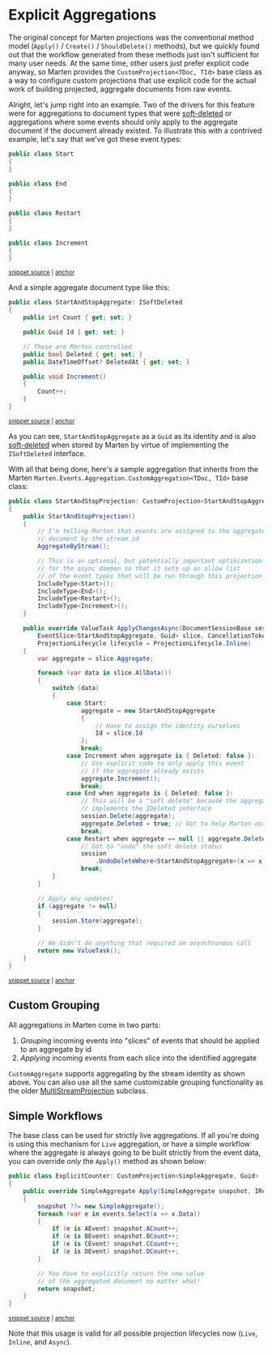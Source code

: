# Explicit Aggregations

The original concept for Marten projections was the conventional method model (`Apply()` / `Create()` / `ShouldDelete()` methods), but we
quickly found out that the workflow generated from these methods just isn't sufficient for many user needs. At the same time,
other users just prefer explicit code anyway, so Marten provides the `CustomProjection<TDoc, TId>` base class as a way to 
configure custom projections that use explicit code for the actual work of building projected, aggregate documents from
raw events.

Alright, let's jump right into an example. Two of the drivers for this feature were for aggregations to document types that were [soft-deleted](/documents/deletes.html#soft-deletes) or aggregations where some events should only apply to the aggregate document if the document already existed. To illustrate this with a contrived example, let's say that we've got these event types:

<!-- snippet: sample_custom_aggregate_events -->
<a id='snippet-sample_custom_aggregate_events'></a>
```cs
public class Start
{
}

public class End
{
}

public class Restart
{
}

public class Increment
{
}
```
<sup><a href='https://github.com/JasperFx/marten/blob/master/src/EventSourcingTests/Aggregation/CustomProjectionTests.cs#L462-L480' title='Snippet source file'>snippet source</a> | <a href='#snippet-sample_custom_aggregate_events' title='Start of snippet'>anchor</a></sup>
<!-- endSnippet -->

And a simple aggregate document type like this:

<!-- snippet: sample_StartAndStopAggregate -->
<a id='snippet-sample_startandstopaggregate'></a>
```cs
public class StartAndStopAggregate: ISoftDeleted
{
    public int Count { get; set; }

    public Guid Id { get; set; }

    // These are Marten controlled
    public bool Deleted { get; set; }
    public DateTimeOffset? DeletedAt { get; set; }

    public void Increment()
    {
        Count++;
    }
}
```
<sup><a href='https://github.com/JasperFx/marten/blob/master/src/EventSourcingTests/Aggregation/CustomProjectionTests.cs#L442-L460' title='Snippet source file'>snippet source</a> | <a href='#snippet-sample_startandstopaggregate' title='Start of snippet'>anchor</a></sup>
<!-- endSnippet -->

As you can see, `StartAndStopAggregate` as a `Guid` as its identity and is also [soft-deleted](/documents/deletes.html#soft-deletes) when stored by
Marten by virtue of implementing the `ISoftDeleted` interface.

With all that being done, here's a sample aggregation that inherits from the Marten `Marten.Events.Aggregation.CustomAggregation<TDoc, TId>` base class:

<!-- snippet: sample_custom_aggregate_with_start_and_stop -->
<a id='snippet-sample_custom_aggregate_with_start_and_stop'></a>
```cs
public class StartAndStopProjection: CustomProjection<StartAndStopAggregate, Guid>
{
    public StartAndStopProjection()
    {
        // I'm telling Marten that events are assigned to the aggregate
        // document by the stream id
        AggregateByStream();

        // This is an optional, but potentially important optimization
        // for the async daemon so that it sets up an allow list
        // of the event types that will be run through this projection
        IncludeType<Start>();
        IncludeType<End>();
        IncludeType<Restart>();
        IncludeType<Increment>();
    }

    public override ValueTask ApplyChangesAsync(DocumentSessionBase session,
        EventSlice<StartAndStopAggregate, Guid> slice, CancellationToken cancellation,
        ProjectionLifecycle lifecycle = ProjectionLifecycle.Inline)
    {
        var aggregate = slice.Aggregate;

        foreach (var data in slice.AllData())
        {
            switch (data)
            {
                case Start:
                    aggregate = new StartAndStopAggregate
                    {
                        // Have to assign the identity ourselves
                        Id = slice.Id
                    };
                    break;
                case Increment when aggregate is { Deleted: false }:
                    // Use explicit code to only apply this event
                    // if the aggregate already exists
                    aggregate.Increment();
                    break;
                case End when aggregate is { Deleted: false }:
                    // This will be a "soft delete" because the aggregate type
                    // implements the IDeleted interface
                    session.Delete(aggregate);
                    aggregate.Deleted = true; // Got to help Marten out a little bit here
                    break;
                case Restart when aggregate == null || aggregate.Deleted:
                    // Got to "undo" the soft delete status
                    session
                        .UndoDeleteWhere<StartAndStopAggregate>(x => x.Id == slice.Id);
                    break;
            }
        }

        // Apply any updates!
        if (aggregate != null)
        {
            session.Store(aggregate);
        }

        // We didn't do anything that required an asynchronous call
        return new ValueTask();
    }
}
```
<sup><a href='https://github.com/JasperFx/marten/blob/master/src/EventSourcingTests/Aggregation/CustomProjectionTests.cs#L482-L550' title='Snippet source file'>snippet source</a> | <a href='#snippet-sample_custom_aggregate_with_start_and_stop' title='Start of snippet'>anchor</a></sup>
<!-- endSnippet -->

## Custom Grouping

All aggregations in Marten come in two parts:

1. _Grouping_ incoming events into "slices" of events that should be applied to an aggregate by id
2. _Applying_ incoming events from each slice into the identified aggregate

`CustomAggregate` supports aggregating by the stream identity as shown above. You can also use all the same customizable grouping functionality as
the older [MultiStreamProjection](/events/projections/multi-stream-projections) subclass.

## Simple Workflows <Badge type="tip" text="7.28" />

The base class can be used for strictly live aggregations. If all you're doing is using this
mechanism for `Live` aggregation, or have a simple workflow where the aggregate is always
going to be built strictly from the event data, you can override _only_ the `Apply()` method 
as shown below:

<!-- snippet: sample_using_simple_explicit_code_for_live_aggregation -->
<a id='snippet-sample_using_simple_explicit_code_for_live_aggregation'></a>
```cs
public class ExplicitCounter: CustomProjection<SimpleAggregate, Guid>
{
    public override SimpleAggregate Apply(SimpleAggregate snapshot, IReadOnlyList<IEvent> events)
    {
        snapshot ??= new SimpleAggregate();
        foreach (var e in events.Select(x => x.Data))
        {
            if (e is AEvent) snapshot.ACount++;
            if (e is BEvent) snapshot.BCount++;
            if (e is CEvent) snapshot.CCount++;
            if (e is DEvent) snapshot.DCount++;
        }

        // You have to explicitly return the new value
        // of the aggregated document no matter what!
        return snapshot;
    }
}
```
<sup><a href='https://github.com/JasperFx/marten/blob/master/src/EventSourcingTests/Projections/using_explicit_code_for_live_aggregation.cs#L40-L61' title='Snippet source file'>snippet source</a> | <a href='#snippet-sample_using_simple_explicit_code_for_live_aggregation' title='Start of snippet'>anchor</a></sup>
<!-- endSnippet -->

Note that this usage is valid for all possible projection lifecycles now (`Live`, `Inline`, and `Async`).
